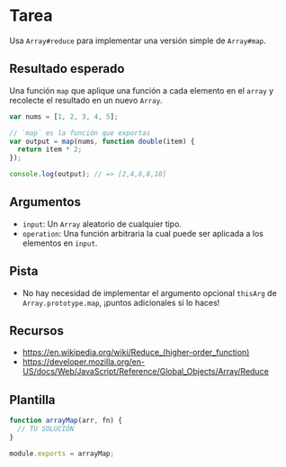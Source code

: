 # Tarea

Usa `Array#reduce` para implementar una versión simple de `Array#map`.

## Resultado esperado

Una función `map` que aplique una función a cada elemento en el `array` y recolecte el resultado en un nuevo `Array`.

```js
var nums = [1, 2, 3, 4, 5];

// `map` es la función que exportas
var output = map(nums, function double(item) {
  return item * 2;
});

console.log(output); // => [2,4,6,8,10]
```

## Argumentos

- `input`: Un `Array` aleatorio de cualquier tipo.
- `operation`: Una función arbitraria la cual puede ser aplicada a los elementos en `input`.

## Pista

- No hay necesidad de implementar el argumento opcional `thisArg` de `Array.prototype.map`, ¡puntos adicionales si lo haces!

## Recursos

- https://en.wikipedia.org/wiki/Reduce_(higher-order_function)
- https://developer.mozilla.org/en-US/docs/Web/JavaScript/Reference/Global_Objects/Array/Reduce

## Plantilla

```js
function arrayMap(arr, fn) {
  // TU SOLUCIÓN
}

module.exports = arrayMap;
```
